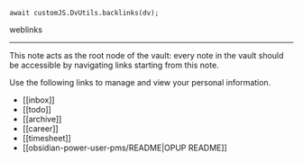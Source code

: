 
```dataviewjs
await customJS.DvUtils.backlinks(dv);
```
weblinks 
___
This note acts as the root node of the vault: every note in the vault should be accessible by navigating links starting from this note.

Use the following links to manage and view your personal information.

- [[inbox]]
- [[todo]]
- [[archive]]
- [[career]]
- [[timesheet]]
- [[obsidian-power-user-pms/README|OPUP README]]
